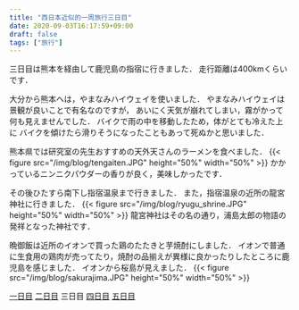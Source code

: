 ```yaml
---
title: "西日本近似的一周旅行三日目"
date: 2020-09-03T16:17:59+09:00
draft: false
tags: ["旅行"]
---
```


三日目は熊本を経由して鹿児島の指宿に行きました．
走行距離は400kmくらいです．

大分から熊本へは，やまなみハイウェイを使いました．
やまなみハイウェイは景観が良いことで有名なのですが，
あいにく天気が崩れてしまい，霧がかって何も見えませんでした．
バイクで雨の中を移動したため，体がとても冷えた上に
バイクを傾けたら滑りそうになったこともあって死ぬかと思いました．

熊本県では研究室の先生おすすめの天外天さんのラーメンを食べました．
{{< figure src="/img/blog/tengaiten.JPG" height="50%" width="50%" >}}
かかっているニンニクパウダーの香りが良く，美味しかったです．

その後ひたすら南下し指宿温泉まで行きました．
また，指宿温泉の近所の龍宮神社に行きました．
{{< figure src="/img/blog/ryugu_shrine.JPG" height="50%" width="50%" >}}
龍宮神社はその名の通り，浦島太郎の物語の発祥となった神社です．

晩御飯は近所のイオンで買った鶏のたたきと芋焼酎にしました．
イオンで普通に生食用の鶏肉が売ってたり，焼酎の品揃えが異様に良かったりしたところに鹿児島を感じました．
イオンから桜島が見えました．
{{< figure src="/img/blog/sakurajima.JPG" height="50%" width="50%" >}}

[一日目](../tour_day1/)
[二日目](../tour_day2/)
三日目
[四日目](../tour_day4/)
[五日目](../tour_day5/)
